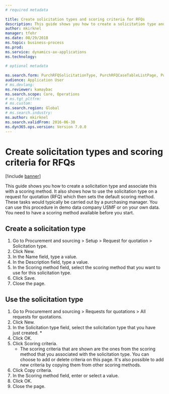 ```yaml
--- 
# required metadata 
 
title: Create solicitation types and scoring criteria for RFQs
description: This guide shows you how to create a solicitation type and associate this with a scoring method. 
author: mkirknel
manager: tfehr 
ms.date: 08/29/2018
ms.topic: business-process 
ms.prod:  
ms.service: dynamics-ax-applications 
ms.technology:  
 
# optional metadata 
 
ms.search.form: PurchRFQSolicitationType, PurchRFQCaseTableListPage, PurchCreateRFQCase, PurchRFQCaseTable, PurchRFQScoringRFQCaseCriteria, PurchRFQScoringCriteriaCopy   
audience: Application User 
# ms.devlang:  
ms.reviewer: kamaybac
ms.search.scope: Core, Operations 
# ms.tgt_pltfrm:  
# ms.custom:  
ms.search.region: Global
# ms.search.industry: 
ms.author: mkirknel
ms.search.validFrom: 2016-06-30 
ms.dyn365.ops.version: Version 7.0.0 
---
```

# Create solicitation types and scoring criteria for RFQs

[!include [banner](../../includes/banner.md)]

This guide shows you how to create a solicitation type and associate this with a scoring method. It also shows how to use the solicitation type on a request for quotation (RFQ) which then sets the default scoring method. These tasks would typically be carried out by a purchasing manager. You can use this procedure in demo data company USMF or on your own data. You need to have a scoring method available before you start.


## Create a solicitation type
1. Go to Procurement and sourcing > Setup > Request for quotation > Solicitation type.
2. Click New.
3. In the Name field, type a value.
4. In the Description field, type a value.
5. In the Scoring method field, select the scoring method that you want to use for this solicitation type.
6. Click Save.
7. Close the page.

## Use the solicitation type
1. Go to Procurement and sourcing > Requests for quotations > All requests for quotations.
2. Click New.
3. In the Solicitation type field, select the solicitation type that you have just created. 
    *   
4. Click OK.
5. Click Scoring criteria.
    * The scoring criteria that are shown are the ones from the scoring method that you associated with the solicitation type. You can choose to add or delete criteria on this page. It's also possible to add new criteria by copying them from other scoring methods.  
6. Click Copy criteria.
7. In the Scoring method field, enter or select a value.
8. Click OK.
9. Close the page.

